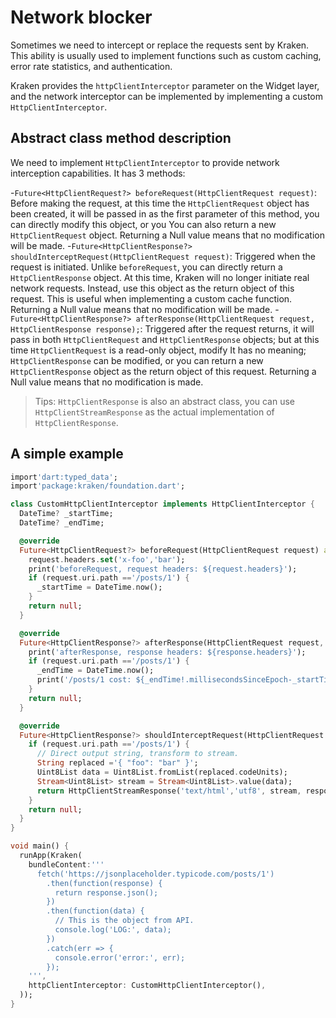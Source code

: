 # Network blocker

Sometimes we need to intercept or replace the requests sent by Kraken. This ability is usually used to implement functions such as custom caching, error rate statistics, and authentication.

Kraken provides the `httpClientInterceptor` parameter on the Widget layer, and the network interceptor can be implemented by implementing a custom `HttpClientInterceptor`.

## Abstract class method description

We need to implement `HttpClientInterceptor` to provide network interception capabilities. It has 3 methods:

-`Future<HttpClientRequest?> beforeRequest(HttpClientRequest request)`: Before making the request, at this time the `HttpClientRequest` object has been created, it will be passed in as the first parameter of this method, you can directly modify this object, or you You can also return a new `HttpClientRequest` object. Returning a Null value means that no modification will be made. -`Future<HttpClientResponse?> shouldInterceptRequest(HttpClientRequest request)`: Triggered when the request is initiated. Unlike `beforeRequest`, you can directly return a `HttpClientResponse` object. At this time, Kraken will no longer initiate real network requests. Instead, use this object as the return object of this request. This is useful when implementing a custom cache function. Returning a Null value means that no modification will be made. -`Future<HttpClientResponse?> afterResponse(HttpClientRequest request, HttpClientResponse response);`: Triggered after the request returns, it will pass in both `HttpClientRequest` and `HttpClientResponse` objects; but at this time `HttpClientRequest` is a read-only object, modify It has no meaning; `HttpClientResponse` can be modified, or you can return a new `HttpClientResponse` object as the return object of this request. Returning a Null value means that no modification is made.

> Tips: `HttpClientResponse` is also an abstract class, you can use `HttpClientStreamResponse` as the actual implementation of `HttpClientResponse`.

## A simple example

```dart
import'dart:typed_data';
import'package:kraken/foundation.dart';

class CustomHttpClientInterceptor implements HttpClientInterceptor {
  DateTime? _startTime;
  DateTime? _endTime;

  @override
  Future<HttpClientRequest?> beforeRequest(HttpClientRequest request) async {
    request.headers.set('x-foo','bar');
    print('beforeRequest, request headers: ${request.headers}');
    if (request.uri.path =='/posts/1') {
      _startTime = DateTime.now();
    }
    return null;
  }

  @override
  Future<HttpClientResponse?> afterResponse(HttpClientRequest request, HttpClientResponse response) async {
    print('afterResponse, response headers: ${response.headers}');
    if (request.uri.path =='/posts/1') {
      _endTime = DateTime.now();
      print('/posts/1 cost: ${_endTime!.millisecondsSinceEpoch-_startTime!.millisecondsSinceEpoch}ms');
    }
    return null;
  }

  @override
  Future<HttpClientResponse?> shouldInterceptRequest(HttpClientRequest request) async {
    if (request.uri.path =='/posts/1') {
      // Direct output string, transform to stream.
      String replaced ='{ "foo": "bar" }';
      Uint8List data = Uint8List.fromList(replaced.codeUnits);
      Stream<Uint8List> stream = Stream<Uint8List>.value(data);
      return HttpClientStreamResponse('text/html','utf8', stream, responseHeaders: {'x-kraken':'hey','hello':'world' });
    }
    return null;
  }
}

void main() {
  runApp(Kraken(
    bundleContent:'''
      fetch('https://jsonplaceholder.typicode.com/posts/1')
        .then(function(response) {
          return response.json();
        })
        .then(function(data) {
          // This is the object from API.
          console.log('LOG:', data);
        })
        .catch(err => {
          console.error('error:', err);
        });
    ''',
    httpClientInterceptor: CustomHttpClientInterceptor(),
  ));
}
```
